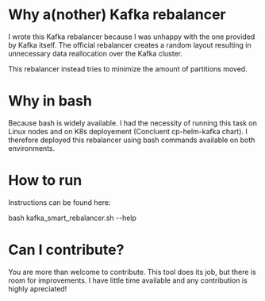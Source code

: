 # Why a(nother) Kafka rebalancer

I wrote this Kafka rebalancer because I was unhappy with the one provided by Kafka itself.
The official rebalancer creates a random layout resulting in unnecessary data reallocation over the Kafka cluster.

This rebalancer instead tries to minimize the amount of partitions moved.


# Why in bash

Because bash is widely available.
I had the necessity of running this task on Linux nodes and on K8s deployement (Concluent cp-helm-kafka chart). 
I therefore deployed this rebalancer using bash commands available on both environments.


# How to run

Instructions can be found here:

bash kafka_smart_rebalancer.sh  --help


#  Can I contribute?

You are more than welcome to contribute. 
This tool does its job, but there is room for improvements. I have little time available and any contribution is highly apreciated!




